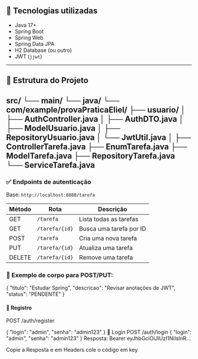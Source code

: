 ## 🧰 Tecnologias utilizadas

- Java 17+
- Spring Boot
- Spring Web
- Spring Data JPA
- H2 Database (ou outro)
- JWT (`jjwt`)

---

## 📁 Estrutura do Projeto

src/
└── main/
└── java/
└── com/example/provaPraticaEliel/
├── usuario/
│ ├── AuthController.java
│ ├── AuthDTO.java
│ ├── ModelUsuario.java
│ ├── RepositoryUsuario.java
│ └── JwtUtil.java
│
├── ControllerTarefa.java
├── EnumTarefa.java
├── ModelTarefa.java
├── RepositoryTarefa.java
└── ServiceTarefa.java
---

### ✅ Endpoints de autenticação

Base: `http://localhost:8080/tarefa`

| Método | Rota                    | Descrição                  |
|--------|-------------------------|----------------------------|
| GET    | `/tarefa`               | Lista todas as tarefas     |
| GET    | `/tarefa/{id}`          | Busca uma tarefa por ID    |
| POST   | `/tarefa`               | Cria uma nova tarefa       |
| PUT    | `/tarefa/{id}`          | Atualiza uma tarefa        |
| DELETE | `/tarefa/{id}`          | Remove uma tarefa          |

### 🔸 Exemplo de corpo para POST/PUT:

{
  "titulo": "Estudar Spring",
  "descricao": "Revisar anotações de JWT",
  "status": "PENDENTE"
}

#### 📌 Registro

POST /auth/register

{
  "login": "admin",
  "senha": "admin123"
}
📌 Login
POST /auth/login
{
  "login": "admin",
  "senha": "admin123"
}
Resposta: Bearer eyJhbGciOiJIUzI1NiIsInR...

Copie a Resposta e em Headers cole o código em key
